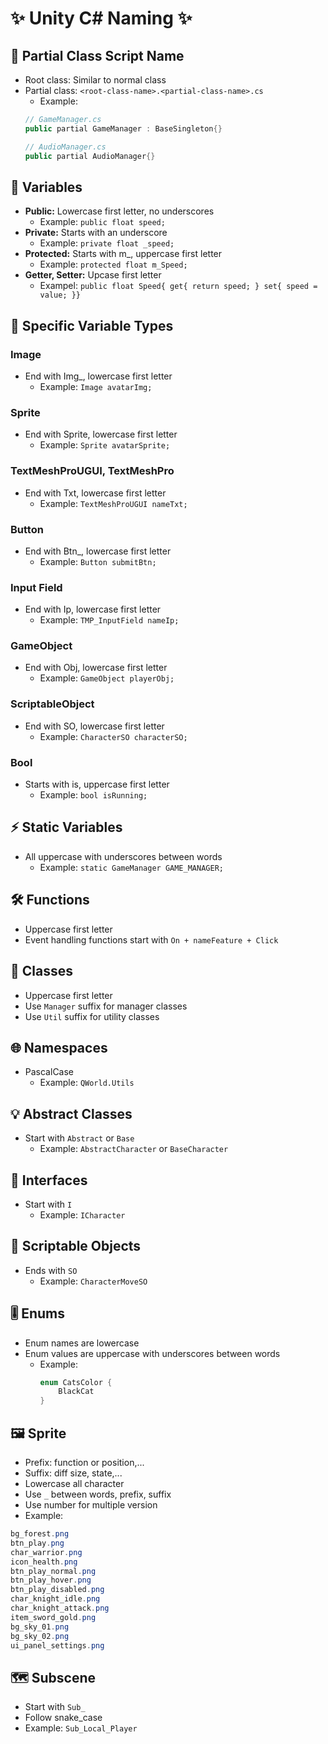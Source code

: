 # ✨ Unity C# Naming ✨

## 📜 Partial Class Script Name 
- Root class: Similar to normal class
- Partial class: `<root-class-name>.<partial-class-name>.cs`
  - Example:
  ``` C#
  // GameManager.cs
  public partial GameManager : BaseSingleton{}

  // AudioManager.cs
  public partial AudioManager{}
  ```

## 🔑 Variables
- **Public:** Lowercase first letter, no underscores
  - Example: `public float speed;`
- **Private:** Starts with an underscore
  - Example: `private float _speed;`
- **Protected:** Starts with m_, uppercase first letter
  - Example: `protected float m_Speed;`
- **Getter, Setter:** Upcase first letter
  - Exampel: `public float Speed{ get{ return speed; } set{ speed = value; }}`

## 🎨 Specific Variable Types

### Image
- End with Img_, lowercase first letter
  - Example: `Image avatarImg;`

### Sprite
- End with Sprite, lowercase first letter
  - Example: `Sprite avatarSprite;`

### TextMeshProUGUI, TextMeshPro
- End with Txt, lowercase first letter
  - Example: `TextMeshProUGUI nameTxt;`

### Button
- End with Btn_, lowercase first letter
  - Example: `Button submitBtn;`

### Input Field
- End with Ip, lowercase first letter
  - Example: `TMP_InputField nameIp;`

### GameObject
- End with Obj, lowercase first letter
  - Example: `GameObject playerObj;`

### ScriptableObject
- End with SO, lowercase first letter
  - Example: `CharacterSO characterSO;`

### Bool
- Starts with is, uppercase first letter
  - Example: `bool isRunning;`


## ⚡ Static Variables
- All uppercase with underscores between words
  - Example: `static GameManager GAME_MANAGER;`

## 🛠️ Functions
- Uppercase first letter
- Event handling functions start with `On + nameFeature + Click`

## 🏫 Classes
- Uppercase first letter
- Use `Manager` suffix for manager classes
- Use `Util` suffix for utility classes

## 🌐 Namespaces
- PascalCase
  - Example: `QWorld.Utils`

## 💡 Abstract Classes
- Start with `Abstract` or `Base`
  - Example: `AbstractCharacter` or `BaseCharacter`

## 🤖 Interfaces
- Start with `I`
  - Example: `ICharacter`

## 📁 Scriptable Objects
- Ends with `SO`
  - Example: `CharacterMoveSO`

## 🎚️ Enums
- Enum names are lowercase
- Enum values are uppercase with underscores between words
  - Example:
    ``` C#
    enum CatsColor {
        BlackCat
    }
    ```

## 🖼️ Sprite
- Prefix: function or position,...
- Suffix: diff size, state,... 
- Lowercase all character
- Use `_` between words, prefix, suffix
- Use number for multiple version
- Example:
``` C#
bg_forest.png
btn_play.png
char_warrior.png
icon_health.png
btn_play_normal.png
btn_play_hover.png
btn_play_disabled.png
char_knight_idle.png
char_knight_attack.png
item_sword_gold.png
bg_sky_01.png
bg_sky_02.png
ui_panel_settings.png
```

## 🗺️ Subscene
- Start with `Sub_`
- Follow snake_case
- Example: `Sub_Local_Player`

<!-- ## 🖥️ Elements in Hierarchy
- **UI element**: Start with `UI_`
  - Example: `UI_MainView`, `UI_HealthBar` -->
